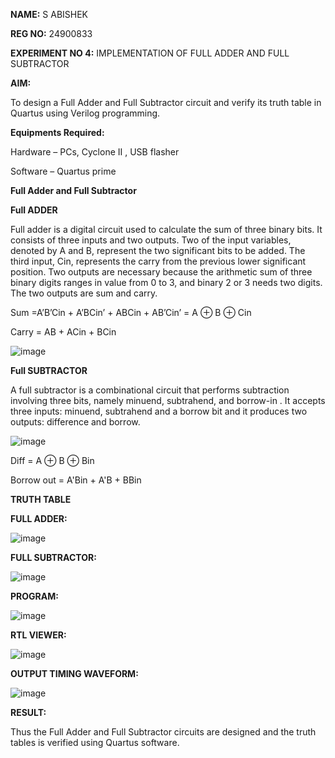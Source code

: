 **NAME:**
S ABISHEK

**REG NO:**
24900833

**EXPERIMENT NO 4:** IMPLEMENTATION OF FULL ADDER AND FULL SUBTRACTOR

**AIM:**

To design a Full Adder and Full Subtractor circuit and verify its truth table in Quartus using Verilog programming.

**Equipments Required:**

Hardware – PCs, Cyclone II , USB flasher

Software – Quartus prime

**Full Adder and Full Subtractor**

**Full ADDER**

Full adder is a digital circuit used to calculate the sum of three binary bits. It consists of three inputs and two outputs. Two of the input variables, denoted by A and B, represent the two significant bits to be added. The third input, Cin, represents the carry from the previous lower significant position. Two outputs are necessary because the arithmetic sum of three binary digits ranges in value from 0 to 3, and binary 2 or 3 needs two digits. The two outputs are sum and carry.

Sum =A’B’Cin + A’BCin’ + ABCin + AB’Cin’ = A ⊕ B ⊕ Cin 

Carry = AB + ACin + BCin

![image](https://github.com/naavaneetha/FULL_ADDER_SUBTRACTOR/assets/154305477/0f30ba51-5ffb-4198-845f-18e054f675e7)



**Full SUBTRACTOR**

A full subtractor is a combinational circuit that performs subtraction involving three bits, namely minuend, subtrahend, and borrow-in . It accepts three inputs: minuend, subtrahend and a borrow bit and it produces two outputs: difference and borrow.

![image](https://github.com/naavaneetha/FULL_ADDER_SUBTRACTOR/assets/154305477/02b24f51-ab51-4304-9ad6-7b81ffc1ead5)

Diff = A ⊕ B ⊕ Bin 

Borrow out = A'Bin + A'B + BBin

**TRUTH TABLE**

**FULL ADDER:**

![image](https://github.com/user-attachments/assets/f4f4d096-4ee2-445f-88d2-7d96cecf1131)



**FULL SUBTRACTOR:**

![image](https://github.com/user-attachments/assets/2c53fa00-f0a4-43dc-929c-909ce1dedc8d)





**PROGRAM:**

![image](https://github.com/user-attachments/assets/7db5b3b5-9ffe-4941-9fc4-7c7fd5d07598)



**RTL VIEWER:**

![image](https://github.com/user-attachments/assets/6c99b400-6ded-46dd-99c1-ca0e96cfef1d)


**OUTPUT TIMING WAVEFORM:**

![image](https://github.com/user-attachments/assets/75b28e79-475a-4dcc-aa50-44db1ff942a7)

**RESULT:**

Thus the Full Adder and Full Subtractor circuits are designed and the truth tables is verified using Quartus software.



